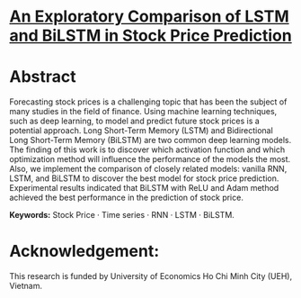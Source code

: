 # [An Exploratory Comparison of LSTM and BiLSTM in Stock Price Prediction](https://link.springer.com/chapter/10.1007/978-981-99-5166-6_35)

# Abstract
Forecasting stock prices is a challenging topic that has been the subject of many studies in the field of finance. Using machine learning techniques, such as deep learning, to model and predict future stock prices is a potential approach. Long Short-Term Memory (LSTM) and Bidirectional Long Short-Term Memory (BiLSTM) are two common deep learning models. The finding of this work is to discover which activation function and which optimization method will influence the performance of the models the most. Also, we implement the comparison of closely related models: vanilla RNN, LSTM, and BiLSTM to discover the best model for stock price prediction. Experimental results indicated that BiLSTM with ReLU and Adam method achieved the best performance in the prediction of stock price.

**Keywords:** Stock Price · Time series · RNN · LSTM · BiLSTM.

# Acknowledgement:
This research is funded by University of Economics Ho Chi Minh City (UEH), Vietnam.
